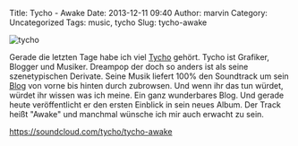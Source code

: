 Title: Tycho - Awake
Date: 2013-12-11 09:40
Author: marvin
Category: Uncategorized
Tags: music, tycho
Slug: tycho-awake

![tycho]({filename}/images/tycho.jpg)

Gerade die letzten Tage habe ich viel [Tycho](http://tychomusic.com)
gehört. Tycho ist Grafiker, Blogger und Musiker. Dreampop der doch so
anders ist als seine szenetypischen Derivate. Seine Musik liefert 100%
den Soundtrack um sein [Blog](http://blog.iso50.com/) von vorne bis
hinten durch zubrowsen. Und wenn ihr das tun würdet, würdet ihr wissen
was ich meine. Ein ganz wunderbares Blog. Und gerade heute
veröffentlicht er den ersten Einblick in sein neues Album. Der Track
heißt "Awake" und manchmal wünsche ich mir auch erwacht zu sein.

https://soundcloud.com/tycho/tycho-awake


